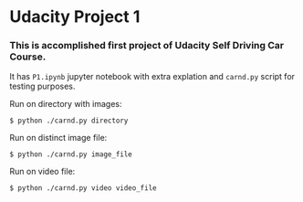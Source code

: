 # Udacity Project 1

### This is accomplished first project of Udacity Self Driving Car Course.

It has `P1.ipynb` jupyter notebook with extra explation and `carnd.py` script for testing purposes.

Run on directory with images:
```
$ python ./carnd.py directory
```

Run on distinct image file:
```
$ python ./carnd.py image_file
```

Run on video file:
```
$ python ./carnd.py video video_file
```
